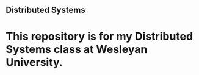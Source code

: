 ## Distributed Systems
# This repository is for my Distributed Systems class at Wesleyan University.

